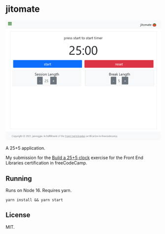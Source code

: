 # jitomate

![Screenshot of the jitomate application](./Screenshot.png)

A 25+5 application.

My submission for the [Build a 25+5 clock](https://www.freecodecamp.org/learn/front-end-libraries/front-end-libraries-projects/build-a-25--5-clock)
exercise for the Front End Libraries certification in freeCodeCamp.

## Running

Runs on Node 16. Requires yarn.

```none
yarn install && yarn start
```

## License

MIT.
